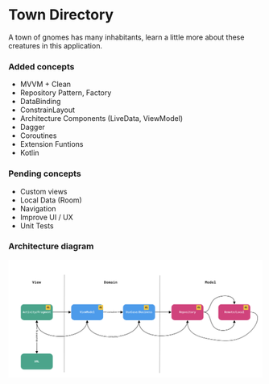 # Town Directory

A town of gnomes has many inhabitants, learn a little more about these creatures in this application.

### Added concepts
- MVVM + Clean
- Repository Pattern, Factory
- DataBinding
- ConstrainLayout
- Architecture Components (LiveData, ViewModel)
- Dagger
- Coroutines
- Extension Funtions
- Kotlin

### Pending concepts
- Custom views
- Local Data (Room)
- Navigation
- Improve UI / UX
- Unit Tests

### Architecture diagram

![Architecture Flowchart](https://github.com/hugo-figueroa/TownRepository/blob/master/architecture_flowchart.png)

